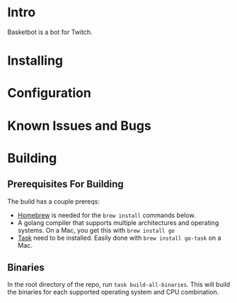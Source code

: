 # Intro

Basketbot is a bot for Twitch.

# Installing

# Configuration

# Known Issues and Bugs

# Building

## Prerequisites For Building

The build has a couple prereqs:
* [Homebrew](https://brew.sh/) is needed for the `brew install` commands below.
* A golang compiler that supports multiple architectures and operating systems. On a Mac, you get this with `brew install go`
* [Task](https://taskfile.dev/) need to be installed. Easily done with `brew install go-task` on a Mac.

## Binaries

In the root directory of the repo, run `task build-all-binaries`. This will build the binaries for each supported operating system and CPU combination.
